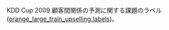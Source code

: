 KDD Cup 2009 顧客間関係の予測に関する課題のラベル (<a href="http://www.sigkdd.org/site/2009/files/orange_large_train_upselling.labels">orange\_large\_train\_upselling.labels</a>)。

<!---HONumber=August15_HO6-->